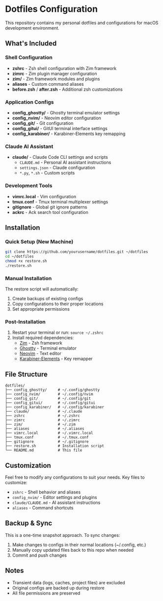 # Dotfiles Configuration

This repository contains my personal dotfiles and configurations for macOS development environment.

## What's Included

### Shell Configuration
- **zshrc** - Zsh shell configuration with Zim framework
- **zimrc** - Zim plugin manager configuration  
- **zim/** - Zim framework modules and plugins
- **aliases** - Custom command aliases
- **before.zsh** / **after.zsh** - Additional zsh customizations

### Application Configs
- **config_ghostty/** - Ghostty terminal emulator settings
- **config_nvim/** - Neovim editor configuration
- **config_git/** - Git configuration
- **config_gitui/** - GitUI terminal interface settings
- **config_karabiner/** - Karabiner-Elements key remapping

### Claude AI Assistant
- **claude/** - Claude Code CLI settings and scripts
  - `CLAUDE.md` - Personal AI assistant instructions
  - `settings.json` - Claude configuration
  - `*.py`, `*.sh` - Custom scripts

### Development Tools
- **vimrc.local** - Vim configuration
- **tmux.conf** - Tmux terminal multiplexer settings
- **gitignore** - Global git ignore patterns
- **ackrc** - Ack search tool configuration

## Installation

### Quick Setup (New Machine)
```bash
git clone https://github.com/yourusername/dotfiles.git ~/dotfiles
cd ~/dotfiles
chmod +x restore.sh
./restore.sh
```

### Manual Installation
The restore script will automatically:
1. Create backups of existing configs
2. Copy configurations to their proper locations
3. Set appropriate permissions

### Post-Installation
1. Restart your terminal or run: `source ~/.zshrc`
2. Install required dependencies:
   - [Zim](https://zimfw.sh/) - Zsh framework
   - [Ghostty](https://ghostty.org/) - Terminal emulator
   - [Neovim](https://neovim.io/) - Text editor
   - [Karabiner-Elements](https://karabiner-elements.pqrs.org/) - Key remapper

## File Structure
```
dotfiles/
├── config_ghostty/     # ~/.config/ghostty
├── config_nvim/        # ~/.config/nvim  
├── config_git/         # ~/.config/git
├── config_gitui/       # ~/.config/gitui
├── config_karabiner/   # ~/.config/karabiner
├── claude/             # ~/.claude
├── zshrc               # ~/.zshrc
├── zimrc               # ~/.zimrc
├── zim/                # ~/.zim
├── aliases             # ~/.aliases
├── vimrc.local         # ~/.vimrc.local
├── tmux.conf           # ~/.tmux.conf
├── gitignore           # ~/.gitignore
├── restore.sh          # Installation script
└── README.md           # This file
```

## Customization

Feel free to modify any configurations to suit your needs. Key files to customize:
- `zshrc` - Shell behavior and aliases
- `config_nvim/` - Editor settings and plugins
- `claude/CLAUDE.md` - AI assistant instructions
- `aliases` - Command shortcuts

## Backup & Sync

This is a one-time snapshot approach. To sync changes:
1. Make changes to configs in their normal locations (~/.config, etc.)
2. Manually copy updated files back to this repo when needed
3. Commit and push changes

## Notes

- Transient data (logs, caches, project files) are excluded
- Original configs are backed up during restore
- All file permissions are preserved

